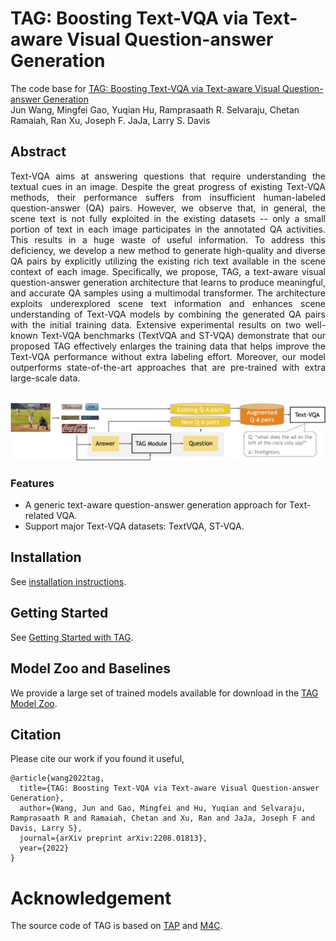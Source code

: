 # TAG: Boosting Text-VQA via Text-aware Visual Question-answer Generation

The code base for [TAG: Boosting Text-VQA via Text-aware Visual Question-answer Generation](https://arxiv.org/abs/2208.01813)
<br>Jun Wang, Mingfei Gao, Yuqian Hu, Ramprasaath R. Selvaraju, Chetan Ramaiah, Ran Xu, Joseph F. JaJa, Larry S. Davis


## Abstract
<div style="text-align: justify">Text-VQA aims at answering questions that require understanding the textual cues in an image. Despite the great progress of existing Text-VQA methods, their performance suffers from insufficient human-labeled question-answer (QA) pairs. However, we observe that, in general, the scene text is not fully exploited in the existing datasets -- only a small portion of text in each image participates in the annotated QA activities. This results in a huge waste of useful information. To address this deficiency, we develop a new method to generate high-quality and diverse QA pairs by explicitly utilizing the existing rich text available in the scene context of each image. Specifically, we propose, TAG, a text-aware visual question-answer generation architecture that learns to produce meaningful, and accurate QA samples using a multimodal transformer. The architecture exploits underexplored scene text information and enhances scene understanding of Text-VQA models by combining the generated QA pairs with the initial training data. Extensive experimental results on two well-known Text-VQA benchmarks (TextVQA and ST-VQA) demonstrate that our proposed TAG effectively enlarges the training data that helps improve the Text-VQA performance without extra labeling effort. Moreover, our model outperforms state-of-the-art approaches that are pre-trained with extra large-scale data. </div>

<!-- <p>&nbsp;</p> -->

<br>![network](https://github.com/HenryJunW/TAG/blob/main/figs/TAG_overview_figure.png)
<!-- <img src="https://drive.google.com/file/d/1i3pMn_5cVaHpDTChtF41miRt1SzfAj6A/view?usp=sharing" width="600"> -->


### Features
* A generic text-aware question-answer generation approach for Text-related VQA.
* Support major Text-VQA datasets: TextVQA, ST-VQA.

## Installation

See [installation instructions](INSTALL.md).

## Getting Started

See [Getting Started with TAG](GETTING_STARTED.md).


## Model Zoo and Baselines

We provide a large set of trained models available for download in the [TAG Model Zoo](MODEL_ZOO.md).


## Citation
Please cite our work if you found it useful,

```
@article{wang2022tag,
  title={TAG: Boosting Text-VQA via Text-aware Visual Question-answer Generation},
  author={Wang, Jun and Gao, Mingfei and Hu, Yuqian and Selvaraju, Ramprasaath R and Ramaiah, Chetan and Xu, Ran and JaJa, Joseph F and Davis, Larry S},
  journal={arXiv preprint arXiv:2208.01813},
  year={2022}
}

```

# Acknowledgement

The source code of TAG is based on [TAP](https://github.com/microsoft/TAP) and [M4C](https://github.com/facebookresearch/mmf/tree/main/projects/m4c). 

